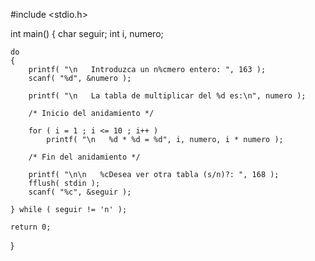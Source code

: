 #include <stdio.h>

int main()
{
    char seguir;
    int i, numero;

    do
    {
        printf( "\n   Introduzca un n%cmero entero: ", 163 );
        scanf( "%d", &numero );

        printf( "\n   La tabla de multiplicar del %d es:\n", numero );

        /* Inicio del anidamiento */

        for ( i = 1 ; i <= 10 ; i++ )
            printf( "\n   %d * %d = %d", i, numero, i * numero );

        /* Fin del anidamiento */

        printf( "\n\n   %cDesea ver otra tabla (s/n)?: ", 168 );
        fflush( stdin );
        scanf( "%c", &seguir );

    } while ( seguir != 'n' );

    return 0;
}
